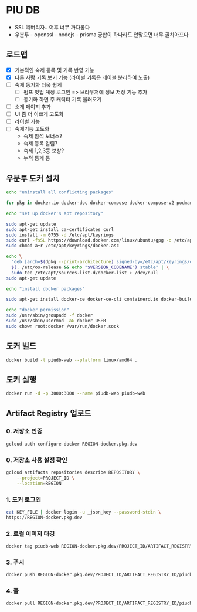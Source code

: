 # PIU DB

- SSL 떼버리자.. 어후 너무 까다롭다
- 우분투 - openssl - nodejs - prisma 궁합이 하나라도 안맞으면 너무 골치아프다

## 로드맵

- [x] 기본적인 숙제 등록 및 기록 반영 기능
- [x] 다른 사람 기록 보기 기능 (라이벌 기록은 테이블 분리하여 노출)
- [ ] 숙제 동기화 더욱 쉽게
  - [ ] 펌프 잇업 계정 로그인 => 브라우저에 정보 저장 기능 추가
  - [ ] 동기화 하면 주 캐릭터 기록 불러오기
- [ ] 소개 페이지 추가
- [ ] UI 좀 더 이쁘게 고도화
- [ ] 라이벌 기능
- [ ] 숙제기능 고도화
  - 숙제 참석 보너스?
  - 숙제 등록 알림?
  - 숙제 1,2,3등 보상?
  - 누적 통계 등

## 우분투 도커 설치

```sh
echo "uninstall all conflicting packages"

for pkg in docker.io docker-doc docker-compose docker-compose-v2 podman-docker containerd runc; do sudo apt-get remove $pkg; done

echo "set up docker's apt repository"

sudo apt-get update
sudo apt-get install ca-certificates curl
sudo install -m 0755 -d /etc/apt/keyrings
sudo curl -fsSL https://download.docker.com/linux/ubuntu/gpg -o /etc/apt/keyrings/docker.asc
sudo chmod a+r /etc/apt/keyrings/docker.asc

echo \
  "deb [arch=$(dpkg --print-architecture) signed-by=/etc/apt/keyrings/docker.asc] https://download.docker.com/linux/ubuntu \
  $(. /etc/os-release && echo "$VERSION_CODENAME") stable" | \
  sudo tee /etc/apt/sources.list.d/docker.list > /dev/null
sudo apt-get update

echo "install docker packages"

sudo apt-get install docker-ce docker-ce-cli containerd.io docker-buildx-plugin docker-compose-plugin

echo "docker permission"
sudo /usr/sbin/groupadd -f docker
sudo /usr/sbin/usermod -aG docker USER
sudo chown root:docker /var/run/docker.sock
```

## 도커 빌드

```sh
docker build -t piudb-web --platform linux/amd64 .
```

## 도커 실행

```sh
docker run -d -p 3000:3000 --name piudb-web piudb-web
```

## Artifact Registry 업로드

### 0. 저장소 인증

```sh
gcloud auth configure-docker REGION-docker.pkg.dev
```

### 0. 저장소 사용 설정 확인

```sh
gcloud artifacts repositories describe REPOSITORY \
    --project=PROJECT_ID \
    --location=REGION
```

### 1. 도커 로그인

```sh
cat KEY_FILE | docker login -u _json_key --password-stdin \
https://REGION-docker.pkg.dev
```

### 2. 로컬 이미지 태깅

```sh
docker tag piudb-web REGION-docker.pkg.dev/PROJECT_ID/ARTIFACT_REGISTRY_ID/piudb-web
```

### 3. 푸시

```sh
docker push REGION-docker.pkg.dev/PROJECT_ID/ARTIFACT_REGISTRY_ID/piudb-web
```

### 4. 풀

```sh
docker pull REGION-docker.pkg.dev/PROJECT_ID/ARTIFACT_REGISTRY_ID/piudb-web
```
